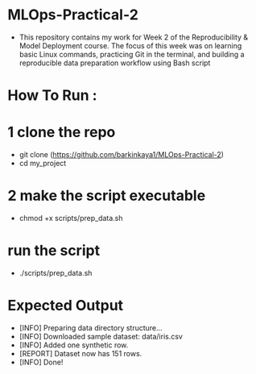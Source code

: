 # MLOps-Practical-2
- This repository contains my work for Week 2 of the Reproducibility & Model Deployment course.
The focus of this week was on learning basic Linux commands, practicing Git in the terminal, and building a reproducible data preparation workflow using Bash script


# How To Run :

# 1 clone the repo
- git clone (https://github.com/barkinkaya1/MLOps-Practical-2)
- cd my_project

# 2 make the script executable 
- chmod +x scripts/prep_data.sh

# run the script
- ./scripts/prep_data.sh

# Expected Output 
- [INFO] Preparing data directory structure...
- [INFO] Downloaded sample dataset: data/iris.csv
- [INFO] Added one synthetic row.
- [REPORT] Dataset now has 151 rows.
- [INFO] Done!